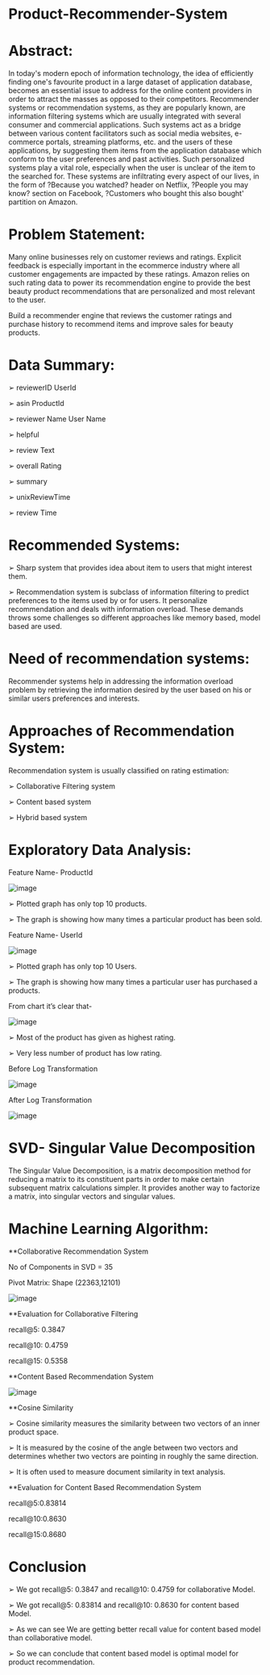 # Product-Recommender-System

# Abstract:
In today's modern epoch of information technology, the idea of efficiently finding one's favourite product in a large dataset of application database, becomes an essential issue to address for the online content providers in order to attract the masses as opposed to their competitors. Recommender systems or recommendation systems, as they are popularly known, are information filtering systems which are usually integrated with several consumer and commercial applications. Such systems act as a bridge between various content facilitators such as social media websites, e-commerce portals, streaming platforms, etc. and the users of these applications, by suggesting them items from the application database which conform to the user preferences and past activities. Such personalized systems play a vital role, especially when the user is unclear of the item to the searched for. These systems are infiltrating every aspect of our lives, in the form of ?Because you watched? header on Netflix, ?People you may know? section on Facebook, ?Customers who bought this also bought' partition on Amazon.

# Problem Statement:
Many online businesses rely on customer
reviews and ratings. Explicit feedback is
especially important in the ecommerce industry
where all customer engagements are impacted
by these ratings. Amazon relies on such rating
data to power its recommendation engine to
provide the best beauty product
recommendations that are personalized and
most relevant to the user.

Build a recommender engine that reviews the
customer ratings and purchase history to
recommend items and improve sales for beauty
products.

# Data Summary:

➢
reviewerID UserId

➢
asin ProductId

➢
reviewer Name User
Name

➢
helpful

➢
review Text

➢
overall Rating

➢
summary

➢
unixReviewTime

➢
review Time

# Recommended Systems:

➢
Sharp system that provides idea about
item to users that might interest them.

➢
Recommendation system is subclass of
information filtering to predict
preferences to the items used by or for
users. It personalize recommendation
and deals with information overload.
These demands throws some
challenges so different approaches like
memory based, model based are used.

# Need of recommendation systems:

Recommender systems help in addressing the information overload problem by retrieving the information desired by the user based on his or similar users preferences and interests.

# Approaches of Recommendation System:

Recommendation system is usually
classified on rating estimation:

➢
Collaborative Filtering system

➢
Content based system

➢
Hybrid based system

# Exploratory Data Analysis:

Feature Name- ProductId

![image](https://user-images.githubusercontent.com/85148563/156231433-5b35194d-d825-4ec2-bbd5-153841386b7a.png)

➢
Plotted graph has only
top 10 products.

➢
The graph is showing
how many times a
particular product has
been sold.

Feature Name- UserId

![image](https://user-images.githubusercontent.com/85148563/156231541-b5c630a6-5090-43bc-aeab-d9573d991bcf.png)

➢
Plotted graph has only
top 10 Users.

➢
The graph is showing
how many times a
particular user has
purchased a products.

From chart it’s clear that-

![image](https://user-images.githubusercontent.com/85148563/156231599-b34427d6-e098-46be-b468-c320d15b4bfc.png)

➢
Most of the product has
given as highest rating.

➢
Very less number of
product has low rating.

Before Log Transformation

![image](https://user-images.githubusercontent.com/85148563/156231660-d42236e9-ceec-46c1-8ace-069d07517b6f.png)

After Log Transformation

![image](https://user-images.githubusercontent.com/85148563/156231681-c54bd7fa-9b72-4870-b348-bb7b8e04543e.png)

# SVD- Singular Value Decomposition

The Singular Value
Decomposition, is a matrix
decomposition method for
reducing a matrix to its
constituent parts in order to
make certain subsequent
matrix calculations simpler. It
provides another way to
factorize a matrix, into singular
vectors and singular values.

# Machine Learning Algorithm:

**Collaborative Recommendation System

No of Components in SVD = 35

Pivot Matrix: Shape (22363,12101)

![image](https://user-images.githubusercontent.com/85148563/156231868-923d1c8b-1984-484c-9299-c8f14e317afe.png)

**Evaluation for Collaborative Filtering

recall@5: 0.3847

recall@10: 0.4759

recall@15: 0.5358

**Content Based Recommendation System

![image](https://user-images.githubusercontent.com/85148563/156232003-4ae1f2aa-218e-486f-be3a-6c488e0f167c.png)
  
**Cosine Similarity

➢
Cosine similarity measures the
similarity between two vectors of
an inner product space.

➢
It is measured by the cosine of
the angle between two vectors
and determines whether two
vectors are pointing in roughly
the same direction.

➢
It is often used to measure
document similarity in text
analysis.

**Evaluation for Content Based Recommendation System

recall@5:0.83814

recall@10:0.8630

recall@15:0.8680

# Conclusion

➢
We got recall@5: 0.3847 and recall@10: 0.4759 for
collaborative Model.

➢
We got recall@5: 0.83814 and recall@10: 0.8630 for
content based Model.

➢
As we can see We are getting better recall value for
content based model than collaborative model.

➢
So we can conclude that content based model is
optimal model for product recommendation.
